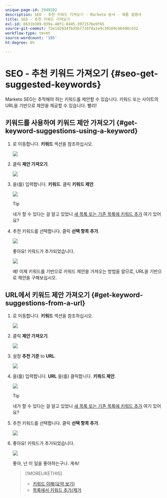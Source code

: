 ```yaml
---
unique-page-id: 2949202
description: SEO - 추천 키워드 가져오기 - Marketo 문서 - 제품 설명서
title: SEO - 추천 키워드 가져오기
exl-id: 6631b389-039a-40f1-8445-3971576e9f65
source-git-commit: 72e1d29347bd5b77107da1e9c30169cb6490c432
workflow-type: tm+mt
source-wordcount: '185'
ht-degree: 0%

---
```


# SEO - 추천 키워드 가져오기 {#seo-get-suggested-keywords}

Marketo SEO는 추적해야 하는 키워드를 제안할 수 있습니다. 키워드 또는 사이트의 URL을 기반으로 제안을 제공할 수 있습니다. 빨리!

## 키워드를 사용하여 키워드 제안 가져오기 {#get-keyword-suggestions-using-a-keyword}

1. 로 이동합니다. **키워드** 섹션을 참조하십시오.

   ![](assets/image2014-9-18-10-3a51-3a41.png)

1. 클릭 **제안 가져오기**.

   ![](assets/image2014-9-18-10-3a52-3a42.png)

1. 을(를) 입력합니다. **키워드**. 클릭 **키워드 제안**.

   ![](assets/image2014-9-18-10-3a53-3a14.png)

   >[!TIP]
   >
   >네가 할 수 있다는 걸 알고 있었니  [새 목록 또는 기존 목록에 키워드 추가](/help/marketo/product-docs/additional-apps/seo/understanding-seo/seo-managing-lists.md) 여기 있어요?

1. 추천 키워드를 선택합니다. 클릭 **선택 항목 추가**.

   ![](assets/image2014-9-18-10-3a54-3a12.png)

   좋아요! 키워드가 추가되었습니다.

   ![](assets/image2014-9-18-10-3a54-3a16.png)

   예! 이제 키워드를 기반으로 키워드 제안을 가져오는 방법을 알므로, URL을 기반으로 제안을 구해보십시오.

## URL에서 키워드 제안 가져오기  {#get-keyword-suggestions-from-a-url}

1. 로 이동합니다. **키워드** 섹션을 참조하십시오.

   ![](assets/image2014-9-18-10-3a54-3a26.png)

1. 클릭 **제안 가져오기**.

   ![](assets/image2014-9-18-11-3a4-3a43.png)

1. 설정 **추천 기준** to **URL**.

   ![](assets/image2014-9-18-11-3a4-3a52.png)

1. 을(를) 입력합니다. **URL** 을(를) 클릭합니다. **키워드 제안**.

   ![](assets/image2014-9-18-11-3a5-3a7.png)

   >[!TIP]
   >
   >네가 할 수 있다는 걸 알고 있었니 [새 목록 또는 기존 목록에 키워드 추가](/help/marketo/product-docs/additional-apps/seo/understanding-seo/seo-managing-lists.md) 여기 있어요?

1. 추천 키워드를 선택합니다. 클릭 **선택 항목 추가**.

   ![](assets/image2014-9-18-11-3a8-3a3.png)

1. 좋아요! 키워드가 추가되었습니다.

   ![](assets/image2014-9-18-11-3a8-3a25.png)

   좋아, 넌 이 일을 좋아하는구나. 계속!

   >[!MORELIKETHIS]
   >
   >* [키워드 이해(요약 보기)](/help/marketo/product-docs/additional-apps/seo/keywords/seo-understanding-keywords.md)
   >* [목록에서 키워드 추가/제거](/help/marketo/product-docs/additional-apps/seo/keywords/seo-add-remove-keywords-from-a-list.md)

